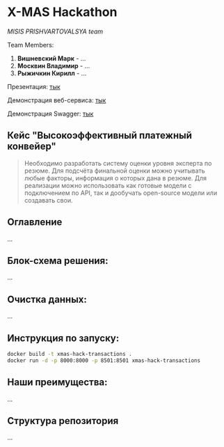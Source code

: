 # X-MAS Hackathon
 
*MISIS PRISHVARTOVALSYA team*

Team Members:

1. **Вишневский Марк** - ...
2. **Москвин Владимир** - ...
3. **Рыжичкин Кирилл** - ...

Презентация: [тык](https://drive.google.com/)

Демонстрация веб-сервиса: [тык](https://drive.google.com/)

Демонстрация Swagger: [тык](https://drive.google.com/)

## Кейс "Высокоэффективный платежный конвейер"

> Необходимо разработать систему оценки уровня эксперта по резюме. Для подсчёта финальной оценки можно учитывать любые факторы, информация о которых дана в резюме. Для реализации можно использовать как готовые модели с подключением по API, так и дообучать open-source модели или создавать свои.

## Оглавление

...

## Блок-схема решения:

...

## Очистка данных:
...

## Инструкция по запуску:

```bash
docker build -t xmas-hack-transactions .
docker run -d -p 8000:8000 -p 8501:8501 xmas-hack-transactions
```

## Наши преимущества:
...

## Структура репозитория
...
